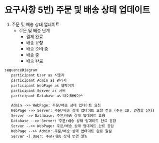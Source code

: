 # 요구사항 5번) 주문 및 배송 상태 업데이트

1. 주문 및 배송 상태 업데이트
    - 주문 및 배송 단계
        - 결제 완료
        - 배송 요청
        - 배송 준비 중
        - 배송 중
        - 배송 완료

```mermaid
sequenceDiagram
   participant User as 사용자
   participant Admin as 관리자
   participant WebPage as 웹페이지
   participant Server as 서버
   participant Database as 데이터베이스

   Admin ->> WebPage: 주문/배송 상태 업데이트 요청
   WebPage ->> Server: 주문/배송 상태 업데이트 요청 전송 (주문 ID, 변경할 상태)
   Server ->> Database: 주문/배송 상태 업데이트 요청
   Database -->> Server: 주문/배송 상태 업데이트 완료 응답
   Server -->> WebPage: 주문/배송 상태 업데이트 완료 응답
   WebPage -->> Admin: 주문/배송 상태 업데이트 완료 알림
   Server -) User: 주문/배송 상태 변경 알림

```